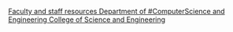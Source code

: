 [Faculty and staff resources   Department of #ComputerScience and Engineering   College of Science and Engineering](https://qi.tc/qi/114047)